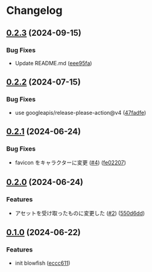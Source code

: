 # Changelog

## [0.2.3](https://github.com/chanyou0311/incubation-rendezvous/compare/v0.2.2...v0.2.3) (2024-09-15)


### Bug Fixes

* Update README.md ([eee95fa](https://github.com/chanyou0311/incubation-rendezvous/commit/eee95fae87f0275fb423ece736e9542e28942ea4))

## [0.2.2](https://github.com/chanyou0311/incubation-rendezvous/compare/v0.2.1...v0.2.2) (2024-07-15)


### Bug Fixes

* use googleapis/release-please-action@v4 ([47fadfe](https://github.com/chanyou0311/incubation-rendezvous/commit/47fadfea7a6b98365c262ffc56ea916d72918df0))

## [0.2.1](https://github.com/chanyou0311/incubation-rendezvous/compare/v0.2.0...v0.2.1) (2024-06-24)


### Bug Fixes

* favicon をキャラクターに変更 ([#4](https://github.com/chanyou0311/incubation-rendezvous/issues/4)) ([fe02207](https://github.com/chanyou0311/incubation-rendezvous/commit/fe02207ab2e775172f7a6078e6cf824f10b56e58))

## [0.2.0](https://github.com/chanyou0311/incubation-rendezvous/compare/v0.1.0...v0.2.0) (2024-06-24)


### Features

* アセットを受け取ったものに変更した ([#2](https://github.com/chanyou0311/incubation-rendezvous/issues/2)) ([550d6dd](https://github.com/chanyou0311/incubation-rendezvous/commit/550d6ddccf072ea854c624e580c8532df5be7121))

## [0.1.0](https://github.com/chanyou0311/incubation-rendezvous/compare/v0.0.1...v0.1.0) (2024-06-22)


### Features

* init blowfish ([eccc611](https://github.com/chanyou0311/incubation-rendezvous/commit/eccc611cc2e0fa8a179a459bfebff655a29c5c36))
